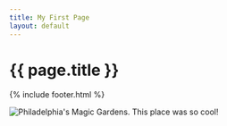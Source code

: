 ```yaml
---
title: My First Page
layout: default
---
```


<h1>{{ page.title }}</h1>



{% include footer.html %}

<img src="images/hacker.png" alt="Philadelphia's Magic Gardens. This place was so cool!" title="Philadelphia's Magic Gardens" />
